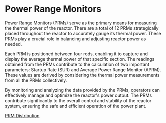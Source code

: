 # Power Range Monitors
Power Range Monitors (PRMs) serve as the primary means for measuring the thermal power of the reactor. There are a total of 12 PRMs strategically placed throughout the reactor to accurately gauge its thermal power. These PRMs play a crucial role in balancing and adjusting reactor power as needed.

Each PRM is positioned between four rods, enabling it to capture and display the average thermal power of that specific section. The readings obtained from the PRMs contribute to the calculation of two important parameters: Startup Rate (SUR) and Average Power Range Monitor (APRM). These values are derived by considering the thermal power measurements from all the PRMs collectively.

By monitoring and analyzing the data provided by the PRMs, operators can effectively manage and optimize the reactor's power output. The PRMs contribute significantly to the overall control and stability of the reactor system, ensuring the safe and efficient operation of the power plant.

[PRM Distribution](rbxassetid://13800056637)
